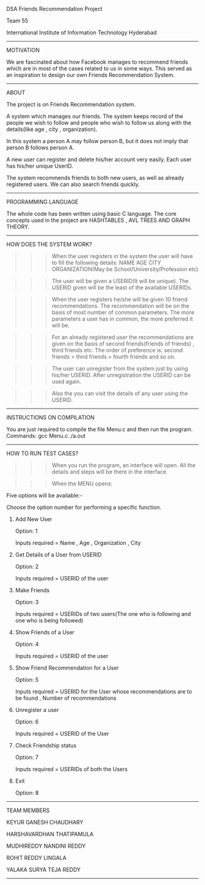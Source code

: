 DSA Friends Recommendation Project 

Team 55

International Institute of Information Technology Hyderabad

---------------------------------------------------------------------------------------------------------------------------------------
MOTIVATION

We are fascinated about how Facebook manages to recommend friends which are in most of the cases related to us in some ways.
This served as an inspiration to design our own Friends Recommendation System.

---------------------------------------------------------------------------------------------------------------------------------------
ABOUT

The project is on Friends Recommendation system.

A system which manages our friends. The system keeps record of the people we wish to follow and people who wish to follow us along with the details(like age , city , organization).

In this system a person A may follow person B, but it does not imply that person B follows person A.  

A new user can register and delete his/her account very easily. Each user has his/her unique UserID.

The system recommends friends to both new users, as well as already registered users.
We can also search friends quickly.

---------------------------------------------------------------------------------------------------------------------------------------
PROGRAMMING LANGUAGE

The whole code has been written using basic C language. The core concepts used in the project are HASHTABLES , AVL TREES AND GRAPH THEORY.

---------------------------------------------------------------------------------------------------------------------------------------
HOW DOES THE SYSTEM WORK?

>>>When the user registers in the system the user will have to fill the following details:
    NAME
    AGE
    CITY
    ORGANIZATION(May be School/University/Profession etc)

>>>The user will be given a USERID(It will be unique). The USERID given will be the least of the available USERIDs.

>>>When the user registers he/she will be given 10 friend recommendations. The recommendation will be on the basis of most number of    common parameters. The more parameters a user has in common, the more preferred it will be.

>>>For an already registered user the recommendations are given on the basis of second friends(friends of friends) , third friends etc.
The order of preference is: second friends > third friends > fourth friends and so on.

>>>The user can unregister from the system just by using his/her USERID. After unregistration the USERID can be used again.

>>>Also the you can visit the details of any user using the USERID.

---------------------------------------------------------------------------------------------------------------------------------------

INSTRUCTIONS ON COMPILATION

You are just required to compile the file Menu.c and then run the program.
Commands:
gcc Menu.c
./a.out

----------------------------------------------------------------------------------------------------------------------------------------
HOW TO RUN TEST CASES?

>>>When you run the program, an interface will open. All the details and steps will be there in the interface.

>>>When the MENU opens:
   
   Five options will be available:-
   
   Choose the option number for performing a specific function.
   
   1. Add New User 
      
      Option: 1
      
      Inputs required = Name , Age , Organization , City
   
   2. Get Details of a User from USERID 
      
      Option: 2
      
      Inputs required = USERID of the user
  
   3. Make Friends 
     
      Option: 3
     
      Inputs required = USERIDs of two users(The one who is following and one who is being followed)
  
   4. Show Friends of a User
     
      Option: 4
    
      Inputs required = USERID of the user
   
   5. Show Friend Recommendation for a User 
      
      Option: 5
      
      Inputs required = USERID for the User whose recommendations are to be found , Number of recommendations
   
   6. Unregister a user
      
      Option: 6
      
      Inputs required = USERID of the User
   
   7. Check Friendship status
      
      Option: 7
      
      Inputs required = USERIDs of both the Users 
   
   8. Exit
      
      Option: 8
   
-------------------------------------------
TEAM MEMBERS

KEYUR GANESH CHAUDHARY

HARSHAVARDHAN THATIPAMULA

MUDHIREDDY NANDINI REDDY

ROHIT REDDY LINGALA

YALAKA SURYA TEJA REDDY

-------------------------------------------







